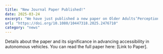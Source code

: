 ```yaml
---
title: "New Journal Paper Published!"
date: 2025-03-24
excerpt: "We have just published a new paper on Older Adults’Perceptions of LLM-Based Chatbots in International Journal of Human-Computer Interaction. You can read the full paper [here]"
url: "https://doi.org/10.1080/10447318.2025.2476710"
category: "news"
---
```


Details about the paper and its significance in advancing accessibility in autonomous vehicles. You can read the full paper here: [Link to Paper].
